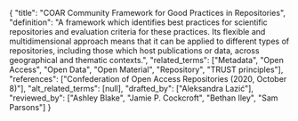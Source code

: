 {
    "title": "COAR Community Framework for Good Practices in Repositories",
    "definition": "A framework which identifies best practices for scientific repositories and evaluation criteria for these practices. Its flexible and multidimensional approach means that it can be applied to different types of repositories, including those which host publications or data, across geographical and thematic contexts.",
    "related_terms": ["Metadata", "Open Access", "Open Data", "Open Material", "Repository", "TRUST principles"],
    "references": ["Confederation of Open Access Repositories (2020, October 8)"],
    "alt_related_terms": [null],
    "drafted_by": ["Aleksandra Lazić"],
    "reviewed_by": ["Ashley Blake", "Jamie P. Cockcroft", "Bethan Iley", "Sam Parsons"]
  }
